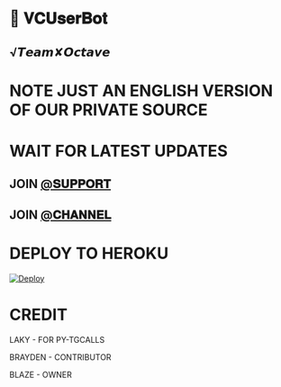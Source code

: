 # 📀 𝐕𝐂𝐔𝐬𝐞𝐫𝐁𝐨𝐭

## √𝙏𝙚𝙖𝙢✘𝙊𝙘𝙩𝙖𝙫𝙚

# NOTE JUST AN ENGLISH VERSION OF OUR PRIVATE SOURCE 

# WAIT FOR LATEST UPDATES

## JOIN [@𝐒𝐔𝐏𝐏𝐎𝐑𝐓](HTTPS://T.ME/Music_Desha) 

## JOIN [@𝐂𝐇𝐀𝐍𝐍𝐄𝐋](HTTPS://T.ME/TS_DE3) 

# DEPLOY TO HEROKU 


[![Deploy](https://www.herokucdn.com/deploy/button.svg)](https://heroku.com/deploy?template=https://github.com/Fawziimostafa/xvghytds)

# CREDIT

LAKY - FOR PY-TGCALLS

BRAYDEN - CONTRIBUTOR

BLAZE - OWNER
